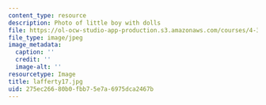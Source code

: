 ```yaml
---
content_type: resource
description: Photo of little boy with dolls
file: https://ol-ocw-studio-app-production.s3.amazonaws.com/courses/4-341-introduction-to-photography-fall-2002/275ec26680b0fbb75e7a6975dca2467b_lafferty17.jpg
file_type: image/jpeg
image_metadata:
  caption: ''
  credit: ''
  image-alt: ''
resourcetype: Image
title: lafferty17.jpg
uid: 275ec266-80b0-fbb7-5e7a-6975dca2467b
---
```

